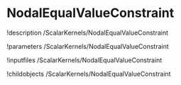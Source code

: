 <!-- MOOSE Documentation Stub: Remove this when content is added. -->

# NodalEqualValueConstraint
!description /ScalarKernels/NodalEqualValueConstraint

!parameters /ScalarKernels/NodalEqualValueConstraint

!inputfiles /ScalarKernels/NodalEqualValueConstraint

!childobjects /ScalarKernels/NodalEqualValueConstraint
